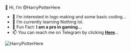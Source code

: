 👋 Hi, I’m @HarryPotterHere

- 👀 I’m interested in logo making and some basic coding...
- 🌱 I’m currently learning Nothing lol.
- 💞️ Fun Fact: **I am a pro in gaming...**
- 📫 You can reach me on Telegram by clicking **[Here](https://t.me/HarryPotterHere_Bot)**...

<p><img align="center" src="https://github-readme-stats.vercel.app/api?username=HarryPotterHere&show_icons=true&theme=midnight-purple" alt="HarryPotterHere" /></p>
